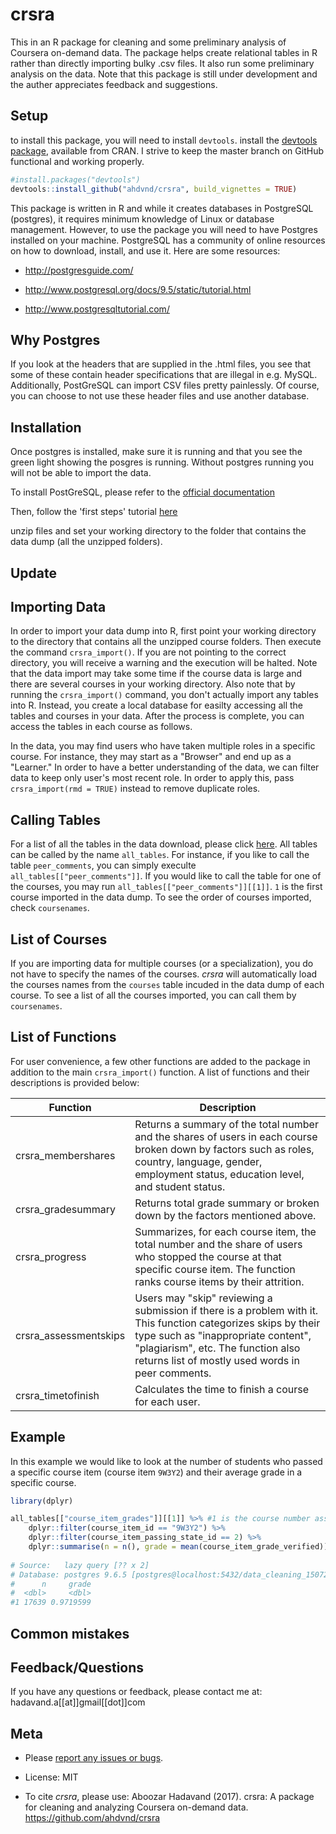 # crsra

This in an R package for cleaning and some preliminary analysis of Coursera on-demand data. The package helps create relational tables in R rather than directly importing bulky .csv files. It also run some preliminary analysis on the data. Note that this package is still under development and the auther appreciates feedback and suggestions.

## Setup

to install this package, you will need to install `devtools`.
install the [devtools package](https://CRAN.R-project.org/package=devtools), available from CRAN. I strive to keep the master branch on GitHub functional and working properly.

``` r
#install.packages("devtools")
devtools::install_github("ahdvnd/crsra", build_vignettes = TRUE)
```

This package is written in R and while it creates databases in PostgreSQL (postgres), it requires minimum knowledge of Linux or database management. However, to use the package you will need to have Postgres installed on your machine. 
PostgreSQL has a community of online resources on how to download, install, and use it. Here are some resources:

- http://postgresguide.com/

- http://www.postgresql.org/docs/9.5/static/tutorial.html

- http://www.postgresqltutorial.com/

## Why Postgres

If you look at the headers that are supplied in the .html files, you see that some of these contain header specifications that are illegal in e.g. MySQL. Additionally, PostGreSQL can import CSV files pretty painlessly. Of course, you can choose to not use these header files and use another database.

## Installation

Once postgres is installed, make sure it is running and that you see the green light showing the posgres is running. Without postgres running you will not be able to import the data.

To install PostGreSQL, please refer to the [official documentation](https://wiki.postgresql.org/wiki/Detailed_installation_guides)

Then, follow the 'first steps' tutorial [here](https://wiki.postgresql.org/wiki/First_steps)

unzip files and set your working directory to the folder that contains the data dump (all the unzipped folders).

## Update

## Importing Data

In order to import your data dump into R, first point your working directory to the directory that contains all the unzipped course folders. Then execute the command `crsra_import()`. If you are not pointing to the correct directory, you will receive a warning and the execution will be halted. Note that the data import may take some time if the course data is large and there are several courses in your working directory. Also note that by running the `crsra_import()` command, you don't actually import any tables into R. Instead, you create a local database for easilty accessing all the tables and courses in your data. After the process is complete, you can access the tables in each course as follows.

In the data, you may find users who have taken multiple roles in a specific course. For instance, they may start as a "Browser" and end up as a "Learner." In order to have a better understanding of the data, we can filter data to keep only user's most recent role. In order to apply this, pass `crsra_import(rmd = TRUE)` instead to remove duplicate roles.

## Calling Tables

For a list of all the tables in the data download, please click [here](https://github.com/ahdvnd/crsra/blob/master/ListofTables.md). All tables can be called by the name `all_tables`. For instance, if you like to call the table `peer_comments`, you can simply execulte `all_tables[["peer_comments"]]`. If you would like to call the table for one of the courses, you may run `all_tables[["peer_comments"]][[1]]`. `1` is the first course imported in the data dump. To see the order of courses imported, check `coursenames`.

## List of Courses

If you are importing data for multiple courses (or a specialization), you do not have to specify the names of the courses. *crsra* will automatically load the courses names from the `courses` table incuded in the data dump of each course. To see a list of all the courses imported, you can call them by `coursenames`.

## List of Functions

For user convenience, a few other functions are added to the package in addition to the main `crsra_import()` function. A list of functions and their descriptions is provided below:

| Function | Description |
|----------|-------------------------------------------------------------------|
| crsra_membershares | Returns a summary of the total number and the shares of users in each course broken down by factors such as roles, country, language, gender, employment status, education level, and student status. |
| crsra_gradesummary | Returns total grade summary or broken down by the factors mentioned above. |
| crsra_progress | Summarizes, for each course item, the total number and the share of users who stopped the course at that specific course item. The function ranks course items by their attrition. |
| crsra_assessmentskips | Users may "skip" reviewing a submission if there is a problem with it. This function categorizes skips by their type such as "inappropriate content", "plagiarism", etc. The function also returns list of mostly used words in peer comments. |
| crsra_timetofinish | Calculates the time to finish a course for each user. |

## Example

In this example we would like to look at the number of students who passed a specific course item (course item `9W3Y2`) and their average grade in a specific course.

```r
library(dplyr)

all_tables[["course_item_grades"]][[1]] %>% #1 is the course number associated with the course *Getting and Cleaning Data* in our example.
    dplyr::filter(course_item_id == "9W3Y2") %>% 
    dplyr::filter(course_item_passing_state_id == 2) %>% 
    dplyr::summarise(n = n(), grade = mean(course_item_grade_verified))
    
# Source:   lazy query [?? x 2]
# Database: postgres 9.6.5 [postgres@localhost:5432/data_cleaning_1507238182695]
#      n     grade
#  <dbl>     <dbl>
#1 17639 0.9719599
```

## Common mistakes

## Feedback/Questions

If you have any questions or feedback, please contact me at: hadavand.a[[at]]gmail[[dot]]com

## Meta
-   Please [report any issues or bugs](https://github.com/ahdvnd/crsra/issues).

-   License: MIT

-   To cite *crsra*, please use: Aboozar Hadavand (2017). crsra: A package for cleaning and analyzing Coursera on-demand data. https://github.com/ahdvnd/crsra


